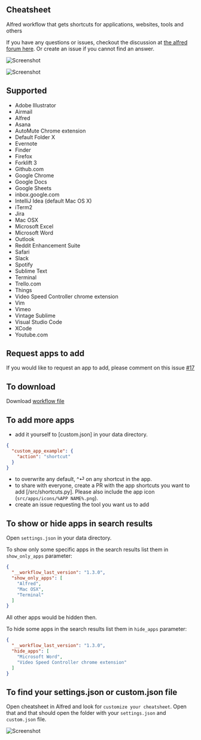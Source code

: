 Cheatsheet
----------

Alfred workflow that gets shortcuts for applications, websites, tools and others

If you have any questions or issues, checkout the discussion at [the alfred forum here](https://www.alfredforum.com/topic/10830-cheatsheet-shortcuts-for-your-tools/).
Or create an issue if you cannot find an answer.

![Screenshot](media/cheatsheet.png)

![Screenshot](media/cheatsheet-search.png)

Supported
---------
- Adobe Illustrator
- Airmail
- Alfred
- Asana
- AutoMute Chrome extension
- Default Folder X
- Evernote
- Finder
- Firefox
- Forklift 3
- Github.com
- Google Chrome
- Google Docs
- Google Sheets
- inbox.google.com
- IntelliJ Idea (default Mac OS X)
- iTerm2
- Jira
- Mac OSX
- Microsoft Excel
- Microsoft Word
- Outlook
- Reddit Enhancement Suite
- Safari
- Slack
- Spotify
- Sublime Text
- Terminal
- Trello.com
- Things
- Video Speed Controller chrome extension
- Vim
- Vimeo
- Vintage Sublime
- Visual Studio Code
- XCode
- Youtube.com

Request apps to add
----------------
If you would like to request an app to add, please comment on this issue [#17](https://github.com/mutdmour/alfred-workflow-cheatsheet/issues/17)

To download
-----------
Download [workflow file](https://github.com/mutdmour/alfred-workflow-cheatsheet/raw/master/Cheatsheet.alfredworkflow)

To add more apps
----------------
- add it yourself to [custom.json] in your data directory.
```json
{
  "custom_app_example": {
    "action": "shortcut"
  }
}
```
- to overwrite any default, ^⏎ on any shortcut in the app.
- to share with everyone, create a PR with the app shortcuts you want to add [/src/shortcuts.py]. Please also include the app icon (`src/apps/icons/%APP NAME%.png`).
- create an issue requesting the tool you want us to add

To show or hide apps in search results
----------------
Open `settings.json` in your data directory.

To show only some specific apps in the search results list them in `show_only_apps` parameter:
```json
{
  "__workflow_last_version": "1.3.0",
  "show_only_apps": [
    "Alfred",
    "Mac OSX",
    "Terminal"
  ]
}
```
All other apps would be hidden then.


To hide some apps in the search results list them in `hide_apps` parameter:
```json
{
  "__workflow_last_version": "1.3.0",
  "hide_apps": [
    "Microsoft Word",
    "Video Speed Controller chrome extension"
  ]
}
```

To find your settings.json or custom.json file
----------------

Open cheatsheet in Alfred and look for `customize your cheatsheet`.
Open that and that should open the folder with your `settings.json` and `custom.json` file.

![Screenshot](media/cheatsheet-customize.png)
